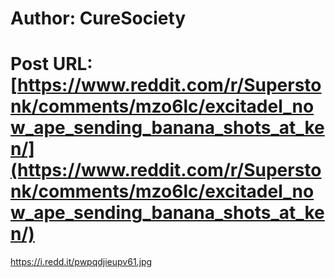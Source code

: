 # Author: CureSociety
# Post URL: [https://www.reddit.com/r/Superstonk/comments/mzo6lc/excitadel_now_ape_sending_banana_shots_at_ken/](https://www.reddit.com/r/Superstonk/comments/mzo6lc/excitadel_now_ape_sending_banana_shots_at_ken/)


https://i.redd.it/pwpqdjieupv61.jpg